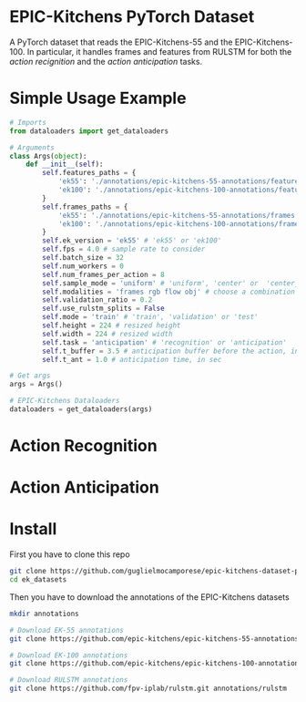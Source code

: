 # EPIC-Kitchens PyTorch Dataset

A PyTorch dataset that reads the EPIC-Kitchens-55 and the EPIC-Kitchens-100.
In particular, it handles frames and features from RULSTM for both the *action recignition* and the *action anticipation* tasks.

# Simple Usage Example

```python
# Imports
from dataloaders import get_dataloaders

# Arguments
class Args(object):
    def __init__(self):
        self.features_paths = {
            'ek55': './annotations/epic-kitchens-55-annotations/features',
            'ek100': './annotations/epic-kitchens-100-annotations/features',
        }
        self.frames_paths = {
            'ek55': './annotations/epic-kitchens-55-annotations/frames',
            'ek100': './annotations/epic-kitchens-100-annotations/frames',
        }
        self.ek_version = 'ek55' # 'ek55' or 'ek100'
        self.fps = 4.0 # sample rate to consider
        self.batch_size = 32
        self.num_workers = 0
        self.num_frames_per_action = 8
        self.sample_mode = 'uniform' # 'uniform', 'center' or  'center_hard'
        self.modalities = 'frames rgb flow obj' # choose a combination of the inputs
        self.validation_ratio = 0.2
        self.use_rulstm_splits = False
        self.mode = 'train' # 'train', 'validation' or 'test'
        self.height = 224 # resized height
        self.width = 224 # resized width
        self.task = 'anticipation' # 'recognition' or 'anticipation'
        self.t_buffer = 3.5 # anticipation buffer before the action, in sec
        self.t_ant = 1.0 # anticipation time, in sec

# Get args
args = Args()

# EPIC-Kitchens Dataloaders
dataloaders = get_dataloaders(args)
```
# Action Recognition

# Action Anticipation

# Install

First you have to clone this repo

```sh
git clone https://github.com/guglielmocamporese/epic-kitchens-dataset-pytorch.git ek_datasets
cd ek_datasets
```

Then you have to download the annotations of the EPIC-Kitchens datasets

```sh
mkdir annotations

# Download EK-55 annotations
git clone https://github.com/epic-kitchens/epic-kitchens-55-annotations.git annotations/epic-kitchens-55-annotations

# Download EK-100 annotations
git clone https://github.com/epic-kitchens/epic-kitchens-100-annotations.git annotations/epic-kitchens-100-annotations

# Download RULSTM annotations
git clone https://github.com/fpv-iplab/rulstm.git annotations/rulstm

```
